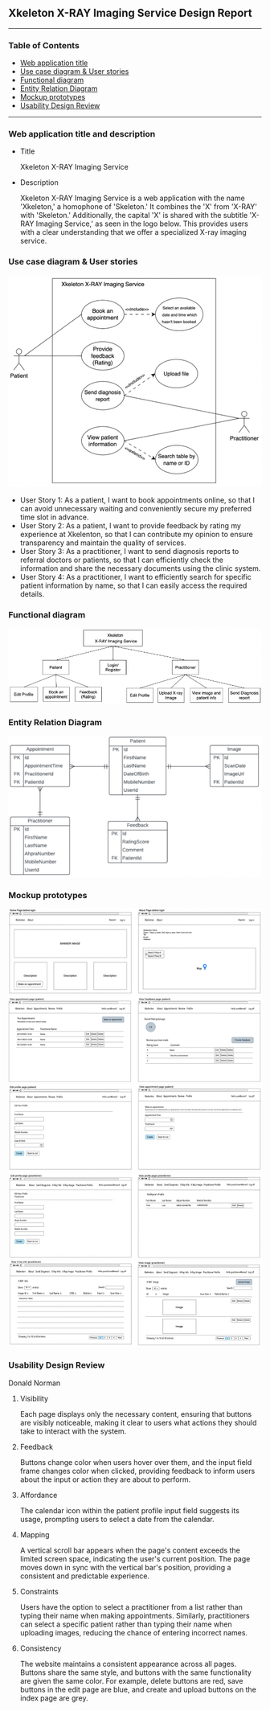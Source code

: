 ## Xkeleton X-RAY Imaging Service Design Report

---

### **Table of Contents**

- [Web application title](#title)
- [Use case diagram & User stories](#use-case)
- [Functional diagram](#functional-diagram)
- [Entity Relation Diagram](#entity)
- [Mockup prototypes](#prototype)
- [Usability Design Review](#usability)

---

### **Web application title and description** <a name="title"></a>

- Title
  
  Xkeleton X-RAY Imaging Service
- Description
  
  Xkeleton X-RAY Imaging Service is a web application with the name 'Xkeleton,' a homophone of 'Skeleton.' It combines the 'X' from 'X-RAY' with 'Skeleton.' Additionally, the capital 'X' is shared with the subtitle 'X-RAY Imaging Service,' as seen in the logo below. This provides users with a clear understanding that we offer a specialized X-ray imaging service.

### **Use case diagram & User stories** <a name="use-case"></a>

![usecase.png](img%2Fusecase.png)

- User Story 1:
  As a patient, I want to book appointments online, so that I can avoid unnecessary waiting and conveniently secure my preferred time slot in advance.
- User Story 2:
  As a patient, I want to provide feedback by rating my experience at Xkelenton, so that I can contribute my opinion to ensure transparency and maintain the quality of services.
- User Story 3:
  As a practitioner, I want to send diagnosis reports to referral doctors or patients, so that I can efficiently check the information and share the necessary documents using the clinic system.
- User Story 4:
  As a practitioner, I want to efficiently search for specific patient information by name, so that I can easily access the required details.

### **Functional diagram** <a name="functional-diagram"></a>

![functional.png](img%2Ffunctional.png)

### **Entity Relation Diagram** <a name="entity"></a>

![entity.png](img%2Fentity.png)

### **Mockup prototypes** <a name="prototype"></a>

![pro1.png](img%2Fpro1.png)
![pro2.png](img%2Fpro2.png)
![pro3.png](img%2Fpro3.png)
![pro4.png](img%2Fpro4.png)
![pro5.png](img%2Fpro5.png)

### **Usability Design Review** <a name="usability"></a>

Donald Norman

1. Visibility

   Each page displays only the necessary content, ensuring that buttons are visibly noticeable, making it clear to users what actions they should take to interact with the system.

2. Feedback

   Buttons change color when users hover over them, and the input field frame changes color when clicked, providing feedback to inform users about the input or action they are about to perform.

3. Affordance

   The calendar icon within the patient profile input field suggests its usage, prompting users to select a date from the calendar.

4. Mapping

   A vertical scroll bar appears when the page's content exceeds the limited screen space, indicating the user's current position. The page moves down in sync with the vertical bar's position, providing a consistent and predictable experience.

5. Constraints

   Users have the option to select a practitioner from a list rather than typing their name when making appointments. Similarly, practitioners can select a specific patient rather than typing their name when uploading images, reducing the chance of entering incorrect names.

6. Consistency

   The website maintains a consistent appearance across all pages. Buttons share the same style, and buttons with the same functionality are given the same color. For example, delete buttons are red, save buttons in the edit page are blue, and create and upload buttons on the index page are grey.
